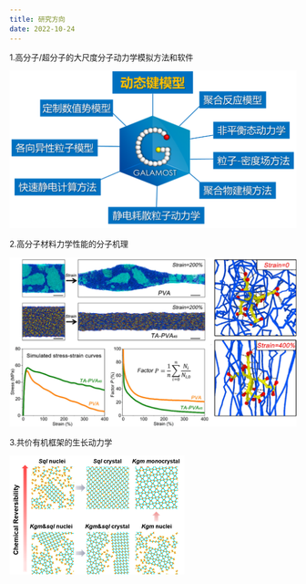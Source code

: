 ```yaml
---
title: 研究方向
date: 2022-10-24
---
```


1.高分子/超分子的大尺度分子动力学模拟方法和软件

![screen reader text](galamost.png "GALAMOST" )

2.高分子材料力学性能的分子机理

![screen reader text](strength.png "氢键复合物的力学性能" )

3.共价有机框架的生长动力学

![screen reader text](COF_2.png "共价有机框架生长" )
